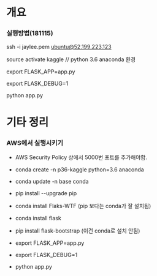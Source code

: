 # 개요
### 실행방법(181115)
ssh -i jaylee.pem ubuntu@52.199.223.123

source activate kaggle // python 3.6 anaconda 환경 

export FLASK_APP=app.py

export FLASK_DEBUG=1

python app.py


# 기타 정리
### AWS에서 실행시키기 
- AWS Security Policy 상에서 5000번 포트를 추가해야함.

- conda create -n p36-kaggle python=3.6 anaconda

- conda update -n base conda
- pip install --upgrade pip
- conda install Flaks-WTF (pip 보다는 conda가 잘 설치됨)
- conda install flask 
- pip install flask-bootstrap (이건 conda로 설치 안됨)

- export FLASK_APP=app.py
- export FLASK_DEBUG=1
- python app.py




